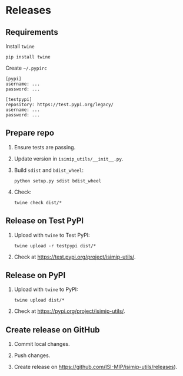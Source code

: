 Releases
========

Requirements
------------

Install `twine`

```
pip install twine
```

Create `~/.pypirc`

```
[pypi]
username: ...
password: ...

[testpypi]
repository: https://test.pypi.org/legacy/
username: ...
password: ...
```

Prepare repo
------------

1) Ensure tests are passing.

2) Update version in `isimip_utils/__init__.py`.

3) Build `sdist` and `bdist_wheel`:

    ```
    python setup.py sdist bdist_wheel
    ```

4) Check:

    ```
    twine check dist/*
    ```


Release on Test PyPI
--------------------

1) Upload with `twine` to Test PyPI:

    ```
    twine upload -r testpypi dist/*
    ```

2) Check at https://test.pypi.org/project/isimip-utils/.


Release on PyPI
---------------

1) Upload with `twine` to PyPI:

    ```
    twine upload dist/*
    ```

2) Check at https://pypi.org/project/isimip-utils/.


Create release on GitHub
------------------------

1) Commit local changes.

2) Push changes.

3) Create release on https://github.com/ISI-MIP/isimip-utils/releases).
